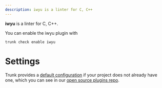 ```yaml
---
description: iwyu is a linter for C, C++
---
```


**iwyu** is a linter for C, C++.

You can enable the iwyu plugin with

```shell
trunk check enable iwyu
```

# Settings


Trunk provides a [default configuration](https://github.com/trunk-io/plugins/tree/main/linters/iwyu) if your project does not already have one,
which you can see in our [open source plugins repo](https://github.com/trunk-io/plugins/tree/main).
